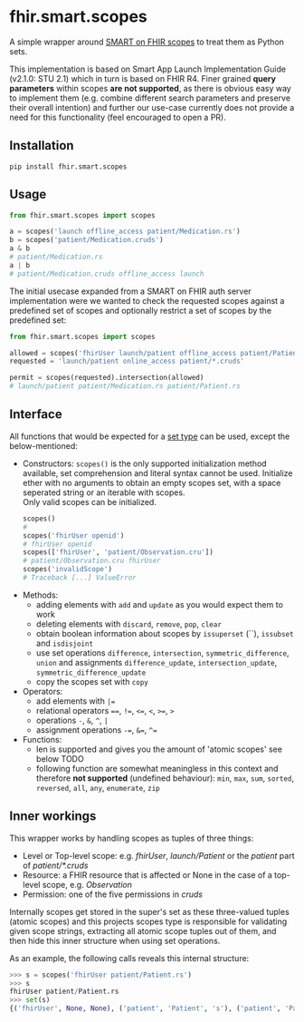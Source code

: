 # fhir.smart.scopes
A simple wrapper around [SMART on FHIR scopes](http://hl7.org/fhir/smart-app-launch/STU2.1/scopes-and-launch-context.html#scopes-for-requesting-fhir-resources) to treat them as Python 
sets.

This implementation is based on Smart App Launch Implementation Guide 
(v2.1.0: STU 2.1) which in turn is based on FHIR R4. Finer grained 
**query parameters** within scopes **are not supported**, as there is
obvious easy way to implement them (e.g. combine different search parameters 
and preserve their overall intention) and further our use-case currently does
not provide a need for this functionality (feel encouraged to open a PR).

## Installation
```shell
pip install fhir.smart.scopes
```

## Usage
```python
from fhir.smart.scopes import scopes

a = scopes('launch offline_access patient/Medication.rs')
b = scopes('patient/Medication.cruds')
a & b
# patient/Medication.rs
a | b
# patient/Medication.cruds offline_access launch
```
The initial usecase expanded from a SMART on FHIR auth server implementation 
were we wanted to check the requested scopes against a predefined set of scopes
and optionally restrict a set of scopes by the predefined set:
```python
from fhir.smart.scopes import scopes

allowed = scopes('fhirUser launch/patient offline_access patient/Patient.rs patient/Medication.rs')
requested = 'launch/patient online_access patient/*.cruds'

permit = scopes(requested).intersection(allowed)
# launch/patient patient/Medication.rs patient/Patient.rs
```


## Interface 
All functions that would be expected for a 
[set type](https://python-reference.readthedocs.io/en/latest/docs/sets/) 
can be used, except the below-mentioned:
- Constructors: `scopes()` is the only supported initialization method 
available, set comprehension and literal syntax cannot be used. Initialize
ether with no arguments to obtain an empty scopes set, with a space seperated
string or an iterable with scopes.  
Only valid scopes can be initialized.
  ```python
  scopes()
  # 
  scopes('fhirUser openid')
  # fhirUser openid
  scopes(['fhirUser', 'patient/Observation.cru'])
  # patient/Observation.cru fhirUser
  scopes('invalidScope')
  # Traceback [...] ValueError
  ```
- Methods:
  - adding elements with `add` and `update` as you would expect them to work
  - deleting elements with `discard`, `remove`, `pop`, `clear`
  - obtain boolean information about scopes by `issuperset` (``), `issubset`
  and `isdisjoint`
  - use set operations `difference`, `intersection`, `symmetric_difference`, 
  `union` and assignments `difference_update`, `intersection_update`, 
  `symmetric_difference_update`
  - copy the scopes set with `copy`
- Operators:
  - add elements with `|=`
  - relational operators `==`, `!=`, `<=`, `<`, `>=`, `>`
  - operations `-`, `&`, `^`, `|`
  - assignment operations `-=`, `&=`, `^=`
- Functions:
  - len is supported and gives you the amount of 'atomic scopes' see below TODO
  - following function are somewhat meaningless in this context and therefore
  **not supported** (undefined behaviour): `min`, `max`, `sum`, `sorted`, 
  `reversed`, `all`, `any`, `enumerate`, `zip`

## Inner workings
This wrapper works by handling scopes as tuples of three things:
- Level or Top-level scope: e.g. *fhirUser*, *launch/Patient* or the *patient*
part of *patient/\*.cruds*
- Resource: a FHIR resource that is affected or None in the case of a top-level
scope, e.g. *Observation*
- Permission: one of the five permissions in *cruds*  

Internally scopes get stored in the super's set as these three-valued tuples
(atomic scopes) and this projects scopes type is responsible for validating 
given scope strings, extracting all atomic scope tuples out of them, and then
hide this inner structure when using set operations.

As an example, the following calls reveals this internal structure:
```python
>>> s = scopes('fhirUser patient/Patient.rs')
>>> s
fhirUser patient/Patient.rs
>>> set(s)
{('fhirUser', None, None), ('patient', 'Patient', 's'), ('patient', 'Patient', 'r')}
```
